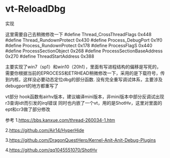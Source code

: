 # vt-ReloadDbg

实现

这里需要自己去稍微修改一下
#define  Thread_CrossThreadFlags 0x448
#define  Thread_RundownProtect 0x430
#define  Process_DebugPort 0x1f0
#define  Process_RundownProtect 0x178
#define  ProcessFlagS 0x440
#define  ProcessSectionObject 0x268
#define  ProcessSectionBaseAddress 0x270
#define  ThreadStartAddress 0x388

主要实现了win7（sp1）和win10（20h1），里面有写进程结构的偏移是写死的，需要你根据当前的EPROCESS和ETRHEAD稍微修改一下，采用的是下载符号，传到内核，这样没必要动态定位dbg的部分函数.
没有完全重写调试体系，主要涉及debugport的地方都重写了

vt部分
hook函数有airhv版本，建议编译mini版本，非mini版本中部分反调试出现r3查询idt而引发的irql错误
同时也内嵌了一个vt，用的是ShotHv，这里对里面的ept和cr3做了部分修改

参考
1.https://bbs.kanxue.com/thread-260034-1.htm

2.https://github.com/Air14/HyperHide

3.https://github.com/DragonQuestHero/Kernel-Anit-Anit-Debug-Plugins

4.https://github.com/qq1045551070/ShotHv
